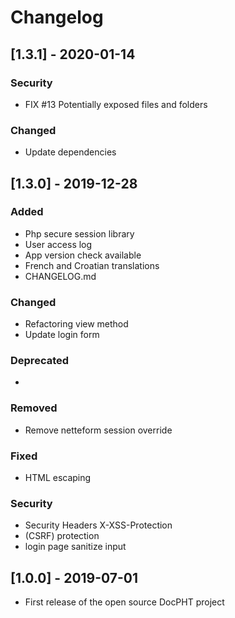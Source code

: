 # Changelog      

## [1.3.1] - 2020-01-14

### Security
-  FIX #13 Potentially exposed files and folders 

### Changed
-  Update dependencies
      
## [1.3.0] - 2019-12-28 
### Added
-  Php secure session library
-  User access log
-  App version check available
-  French and Croatian translations 
-  CHANGELOG.md

### Changed
-  Refactoring view method
-  Update login form

### Deprecated
- 

### Removed
-  Remove netteform session override

### Fixed
-  HTML escaping

### Security
-  Security Headers X-XSS-Protection
-  (CSRF) protection
-  login page sanitize input

## [1.0.0] - 2019-07-01
- First release of the open source DocPHT project
